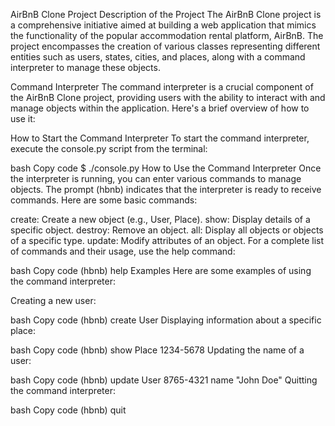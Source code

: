 AirBnB Clone Project
Description of the Project
The AirBnB Clone project is a comprehensive initiative aimed at building a web application that mimics the functionality of the popular accommodation rental platform, AirBnB. The project encompasses the creation of various classes representing different entities such as users, states, cities, and places, along with a command interpreter to manage these objects.

Command Interpreter
The command interpreter is a crucial component of the AirBnB Clone project, providing users with the ability to interact with and manage objects within the application. Here's a brief overview of how to use it:

How to Start the Command Interpreter
To start the command interpreter, execute the console.py script from the terminal:

bash
Copy code
$ ./console.py
How to Use the Command Interpreter
Once the interpreter is running, you can enter various commands to manage objects. The prompt (hbnb) indicates that the interpreter is ready to receive commands. Here are some basic commands:

create: Create a new object (e.g., User, Place).
show: Display details of a specific object.
destroy: Remove an object.
all: Display all objects or objects of a specific type.
update: Modify attributes of an object.
For a complete list of commands and their usage, use the help command:

bash
Copy code
(hbnb) help
Examples
Here are some examples of using the command interpreter:

Creating a new user:

bash
Copy code
(hbnb) create User
Displaying information about a specific place:

bash
Copy code
(hbnb) show Place 1234-5678
Updating the name of a user:

bash
Copy code
(hbnb) update User 8765-4321 name "John Doe"
Quitting the command interpreter:

bash
Copy code
(hbnb) quit

